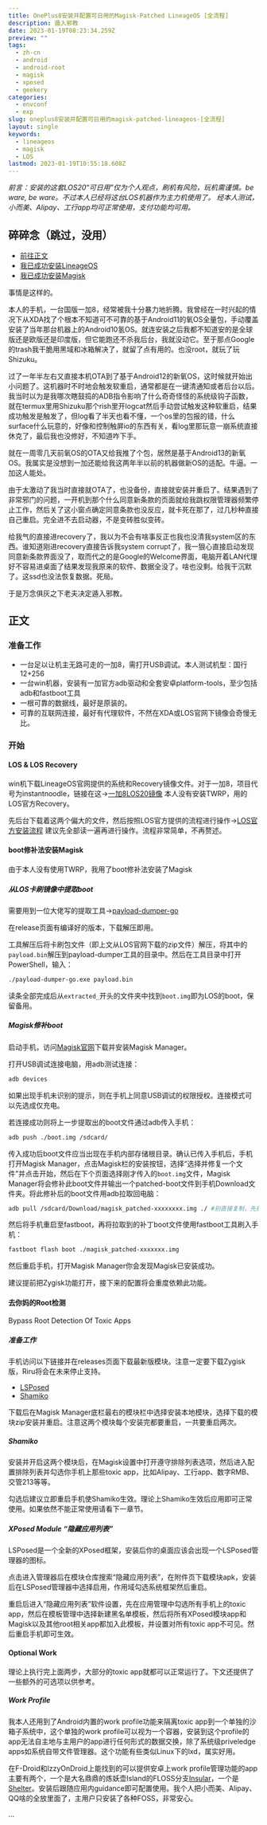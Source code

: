 ```yaml
---
title: OnePlus8安装并配置可日用的Magisk-Patched LineageOS [全流程]
description: 遁入邪教
date: 2023-01-19T08:23:34.259Z
preview: ""
tags:
  - zh-cn
  - android
  - android-root
  - magisk
  - xposed
  - geekery
categories:
  - envconf
  - exp
slug: oneplus8安装并配置可日用的magisk-patched-lineageos-[全流程]
layout: single
keywords:
  - lineageos
  - magisk
  - LOS
lastmod: 2023-01-19T10:55:18.608Z
---
```


*前言：安装的这套LOS20“可日用”仅为个人观点，刷机有风险，玩机需谨慎。be ware, be ware。不过本人已经将这台LOS机器作为主力机使用了。*
*经本人测试，小而美、Alipay、工行app均可正常使用，支付功能均可用。*

## 碎碎念（跳过，没用）

+ [前往正文](#正文)
+ [我已成功安装LineageOS](#boot修补法安装Magisk)
+ [我已成功安装Magisk](#去你妈的Root检测)

事情是这样的。

本人的手机，一台国版一加8，经常被我十分暴力地折腾。我曾经在一时兴起的情况下从XDA找了个根本不知道可不可靠的基于Android11的氧OS全量包，手动覆盖安装了当年那台机器上的Android10氢OS。就连安装之后我都不知道安的是全球版还是欧版还是印度版，但它能跑还不杀我后台，我就没动它。至于那点Google的trash我干脆用黑域和冰箱解决了，就留了点有用的。也没root，就玩了玩Shizuku。

过了一年半左右又直接本机OTA到了基于Android12的新氧OS，这时候就开始出小问题了。这机器时不时地会触发软重启，通常都是在一键清通知或者后台以后。我当时以为是我哪次瞎鼓捣的ADB指令影响了什么奇奇怪怪的系统级钩子函数，就在termux里用Shizuku那个rish里开logcat然后手动尝试触发这种软重启，结果成功触发是触发了，但log看了半天也看不懂，一个os里的包报的错，什么surface什么玩意的，好像和控制触屏io的东西有关，看log里那玩意一崩系统直接休克了，最后我也没修好，不知道咋下手。

就在一周零几天前氧OS的OTA又给我推了个包，居然是基于Android13的新氧OS。我属实是没想到一加还能给我这两年半以前的机器做新OS的适配。牛逼。一加这人能处。

由于太激动了我当时直接就OTA了，也没备份，直接就安装并重启了。结果遇到了非常邪门的问题，一开机到那个什么同意新条款的页面就给我跳权限管理器频繁停止工作，然后关了这小窗点确定同意条款也没反应，就卡死在那了，过几秒种直接自己重启。完全进不去启动器，不是变砖胜似变砖。

给我气的直接进recovery了，我以为不会有啥事反正也我也没清我system区的东西。谁知道刚进recovery直接告诉我system corrupt了，我一狠心直接启动发现同意新条款界面没了，取而代之的是Google的Welcome界面，电脑开着LAN代理好不容易进桌面了结果发现我原来的软件、数据全没了。啥也没剩。给我干沉默了。这ssd也没法恢复数据。死局。

于是万念俱灰之下老夫决定遁入邪教。

## 正文

### 准备工作

+ 一台足以让机主无路可走的一加8，需打开USB调试。本人测试机型：国行12+256
+ 一台win机器，安装有一加官方adb驱动和全套安卓platform-tools，至少包括adb和fastboot工具
+ 一根可靠的数据线，最好是原装的。
+ 可靠的互联网连接，最好有代理软件，不然在XDA或LOS官网下镜像会奇慢无比。

### 开始

#### LOS & LOS Recovery

win机下载LineageOS官网提供的系统和Recovery镜像文件。对于一加8，项目代号为instantnoodle，链接在这->[一加8LOS20镜像](https://download.lineageos.org/instantnoodle) 本人没有安装TWRP，用的LOS官方Recovery。

先后台下载着这两个偏大的文件，然后按照LOS官方提供的流程进行操作->[LOS官方安装流程](https://wiki.lineageos.org/devices/instantnoodle/install) 建议先全部读一遍再进行操作。流程非常简单，不再赘述。

#### boot修补法安装Magisk

由于本人没有使用TWRP，我用了boot修补法安装了Magisk

##### 从LOS卡刷镜像中提取boot

需要用到一位大佬写的提取工具->[payload-dumper-go](https://github.com/ssut/payload-dumper-go)

在release页面有编译好的版本，下载解压即用。

工具解压后将卡刷包文件（即上文从LOS官网下载的zip文件）解压，将其中的`payload.bin`解压到payload-dumper工具的目录中。然后在工具目录中打开PowerShell，输入：

```bash
./payload-dumper-go.exe payload.bin
```

读条全部完成后从`extracted_`开头的文件夹中找到`boot.img`即为LOS的boot，保留备用。

##### Magisk修补boot

启动手机，访问[Magisk官网](https://themagisk.com)下载并安装Magisk Manager。

打开USB调试连接电脑，用adb测试连接：

```bash
adb devices
```
如果出现手机未识别的提示，则在手机上同意USB调试的权限授权。连接模式可以先选成仅充电。

若连接成功则将上一步提取出的boot文件通过adb传入手机：

```bash
adb push ./boot.img /sdcard/
```
传入成功后boot文件应当出现在手机内部存储根目录。确认已传入手机后，手机打开Magisk Manager，点击Magisk栏的安装按钮，选择“选择并修复一个文件”并点击开始，然后在下个页面选择刚才传入的`boot.img`文件，Magisk Manager将会修补此boot文件并输出一个patched-boot文件到手机Download文件夹。将此修补后的boot文件用adb拉取回电脑：
```bash
adb pull /sdcard/Download/magisk_patched-xxxxxxxx.img ./ #别直接复制，先把xxx改了
```
然后将手机重启至fastboot，再将拉取到的补丁boot文件使用fastboot工具刷入手机：
```bash
fastboot flash boot ./magisk_patched-xxxxxxx.img 
```
然后重启手机，打开Magisk Manager你会发现Magisk已安装成功。

建议提前把Zygisk功能打开，接下来的配置将会重度依赖此功能。

#### 去你妈的Root检测

Bypass Root Detection Of Toxic Apps

##### 准备工作

手机访问以下链接并在releases页面下载最新版模块。注意一定要下载Zygisk版，Riru将会在未来停止支持。

+ [LSPosed](https://github.com/LSPosed/LSPosed/releases)
+ [Shamiko](https://github.com/LSPosed/LSPosed.github.io/releases)

下载后在Magisk Manager底栏最右的模块栏中选择安装本地模块，选择下载的模块zip安装并重启。注意这两个模块每个安装完都要重启，一共要重启两次。

##### Shamiko

安装并开启这两个模块后，在Magisk设置中打开遵守排除列表选项，然后进入配置排除列表并勾选你手机上那些toxic app，比如Alipay、工行app、数字RMB、交管213等等。

勾选后建议立即重启手机使Shamiko生效。理论上Shamiko生效后应用即可正常使用。如果依然不能正常使用请看下一章节。

##### XPosed Module “隐藏应用列表”

LSPosed是一个全新的XPosed框架，安装后你的桌面应该会出现一个LSPosed管理器的图标。

点击进入管理器后在模块仓库搜索“隐藏应用列表”，在附件页下载模块apk，安装后在LSPosed管理器中选择启用，作用域勾选系统框架然后重启。

重启后进入“隐藏应用列表”软件设置，先在应用管理中勾选所有手机上的toxic app，然后在模板管理中选择新建黑名单模板，然后将所有XPosed模块app和Magisk以及其他root相关app都加入此模板，并设置对所有toxic app不可见。然后重启手机即可生效。

#### Optional Work

理论上执行完上面两步，大部分的toxic app就都可以正常运行了。下文还提供了一些额外的可选项以供参考。

##### Work Profile

我本人还用到了Android内置的work profile功能来隔离toxic app到一个单独的沙箱子系统中，这个单独的work profile可以视为一个容器，安装到这个profile的app无法自主地与主用户的app进行任何形式的数据交换，除了系统级priveledge apps如系统自带文件管理器。这个功能有些类似Linux下的lxd，属实好用。

在F-Droid和IzzyOnDroid上能找到的可以提供安卓上work profile管理功能的app主要有两个，一个是大名鼎鼎的炼妖壶Island的FLOSS分支[Insular](https://f-droid.org/zh_Hans/packages/com.oasisfeng.island.fdroid/)，一个是[Shelter](https://f-droid.org/zh_Hans/packages/net.typeblog.shelter/)。安装后跟随应用内guidance即可配置使用。我个人把小而美、Alipay、QQ啥的全放里面了，主用户只安装了各种FOSS，非常安心。

...








